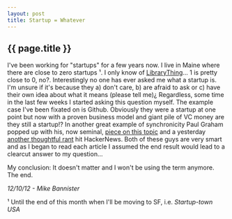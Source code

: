 ```yaml
---
layout: post
title: Startup = Whatever
---
```


## {{ page.title }}

I've been working for "startups" for a few years now. I live in Maine where there are close to zero startups &sup1;. I only know of [LibraryThing](http://librarything.com)... 1 is pretty close to 0, no?. Interestingly no one has ever asked me what a startup is. I'm unsure if it's because they a) don't care, b) are afraid to ask or c) have their own idea about what it means (please tell me)¿ Regardless, some time in the last few weeks I started asking this question myself. The example case I've been fixated on is Github. Obviously they were a startup at one point but now with a proven business model and giant pile of VC money are they still a startup!? In another great example of synchronicity Paul Graham popped up with his, now seminal, [piece on this topic](http://jmlite.tumblr.com/post/33443330774/startup-idea) and a yesterday [another thoughtful rant](http://jmlite.tumblr.com/post/33443330774/startup-idea) hit HackerNews. Both of these guys are very smart and as I began to read each article I assumed the end result would lead to a clearcut answer to my question...

My conclusion: It doesn't matter and I won't be using the term anymore. The end.

*12/10/12 - Mike Bannister*

&sup1; Until the end of this month when I'll be moving to SF, i.e. *Startup-town USA*
